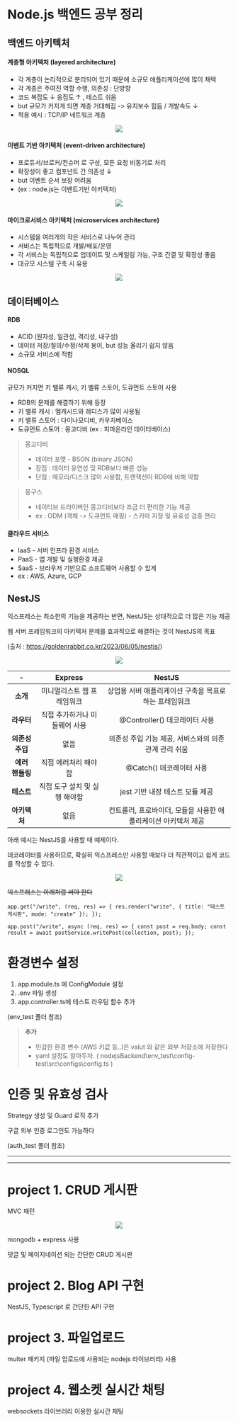 # Node.js 백엔드 공부 정리

## 백엔드 아키텍처
#### 계층형 아키텍처 (layered architecture)
- 각 계층이 논리적으로 분리되어 있기 때문에 소규모 애플리케이션에 많이 채택
- 각 계층은 주여진 역할 수행, 의존성 : 단방향
- 코드 복잡도 ↓ 응집도 ↑ , 테스트 쉬움
- but 규모가 커지게 되면 계층 거대해짐 -> 유지보수 힘듬 / 개발속도 ↓
- 적용 예시 : TCP/IP 네트워크 계층
<p align="center">
 <img src = "./images/1.png">
</p>

#### 이벤트 기반 아키텍처 (event-driven architecture)
- 프로듀서/브로커/컨슈머 로 구성, 모든 요청 비동기로 처리
- 확장성이 좋고 컴포넌트 간 의존성 ↓
- but 이벤트 순서 보장 어려움
- (ex : node.js는 이벤트기반 아키텍처)
<p align="center">
 <img src = "./images/2.png">
</p>

#### 마이크로서비스 아키텍처 (microservices architecture)
- 시스템을 여러개의 작은 서비스로 나누어 관리
- 서비스는 독립적으로 개발/배포/운영
- 각 서비스는 독립적으로 업데이트 및 스케일링 가능, 구조 간결 및 확장성 좋음
- 대규모 시스템 구축 시 유용
<p align="center">
 <img src = "./images/3.png">
</p>

## 데이터베이스
#### RDB
- ACID (원자성, 일관성, 격리성, 내구성)
- 데이터 저장/질의/수정/삭제 용이, but 성능 올리기 쉽지 않음
- 소규모 서비스에 적합

#### NOSQL
규모가 커지면 키 밸류 캐시, 키 밸류 스토어, 도큐먼트 스토어 사용 
- RDB의 문제를 해결하기 위해 등장
- 키 밸류 캐시 : 멤캐시드와 레디스가 많이 사용됨
- 키 밸류 스토어 : 다이나모디비, 카우치베이스
- 도큐먼트 스토어 : 몽고디비 (ex : 피파온라인 데이터베이스)
  
>몽고디비
> - 데이터 포맷 - BSON (binary JSON)
> - 장점 : 데이터 유연성 및 RDB보다 빠른 성능
> - 단점 : 메모리/디스크 많이 사용함, 트랜잭션이 RDB에 비해 약함

>몽구스
> - 네이티브 드라이버인 몽고디비보다 조금 더 편리한 기능 제공
> - ex : ODM (객체 -> 도큐먼트 매핑)  - 스키마 지정 및 유효성 검증 편리

#### 클라우드 서비스
- IaaS - 서버 인프라 환경 서비스
- PaaS - 앱 개발 및 실행환경 제공
- SaaS - 브라우저 기반으로 소프트웨어 사용할 수 있게
- ex : AWS, Azure, GCP


## NestJS

익스프레스는 최소한의 기능을 제공하는 반면,
NestJS는 상대적으로 더 많은 기능 제공

웹 서버 프레임워크의 아키텍처 문제를 효과적으로 해결하는 것이 NestJS의 목표

(출처 : https://goldenrabbit.co.kr/2023/06/05/nestjs/)
<p align="center">
 <img src = "./images/5.png">
</p>


|-|**Express**|**NestJS**|
|:------:|:------:|:------:|
|**소개**|미니멀리스트 웹 프레임워크|상업용 서버 애플리케이션 구축을 목표로 하는 프레임워크|
|**라우터**|직접 추가하거나 미들웨어 사용|@Controller() 데코레이터 사용|
|**의존성 주입**|없음|의존성 주입 기능 제공, 서비스와의 의존 관계 관리 쉬움|
|**에러 핸들링**|직접 에러처리 해야 함|@Catch() 데코레이터 사용|
|**테스트**|직접 도구 설치 및 실행 해야함|jest 기반 내장 테스트 모듈 제공|
|**아키텍처**|없음|컨트롤러, 프로바이더, 모듈을 사용한 애플리케이션 아키텍처 제공|

아래 예시는 NestJS를 사용할 때 예제이다.

데코레이터를 사용하므로, 확실히 익스프레스만 사용할 때보다 더 직관적이고 쉽게 코드를 작성할 수 있다.

<p align="center">
 <img src = "./images/6.png">
</p>

~~익스프레스는 아래처럼 써야 한다~~

`
app.get("/write", (req, res) => {
  res.render("write", { title: "테스트 게시판", mode: "create" });
});
`

`
app.post("/write", async (req, res) => {
  const post = req.body;
  const result = await postService.writePost(collection, post);
});
`

# 환경변수 설정
 1. app.module.ts 에 ConfigModule 설정
 2. .env 파일 생성
 3. app.controller.ts에 테스트 라우팅 함수 추가

(env_test 폴더 참조)

> **추가**
> - 민감한 환경 변수 (AWS 키값 등..)은 valut 와 같은 외부 저장소에 저장한다
> - yaml 설정도 알아두자. ( nodejsBackend\env_test\config-test\src\configs\config.ts )

# 인증 및 유효성 검사

Strategy 생성 및 Guard 로직 추가

구글 외부 인증 로그인도 가능하다

(auth_test 폴더 참조) 

<hr>
<hr>

# project 1. CRUD 게시판
MVC 패턴
<p align="center">
 <img src = "./images/4.png">
</p>


mongodb + express 사용

댓글 및 페이지네이션 되는 간단한 CRUD  게시판

# project 2. Blog API 구현

NestJS, Typescript 로 간단한 API 구현

# project 3. 파일업로드

multer 패키지 (파일 업로드에 사용되는 nodejs 라이브러리) 사용

# project 4. 웹소켓 실시간 채팅

websockets 라이브러리 이용한 실시간 채팅